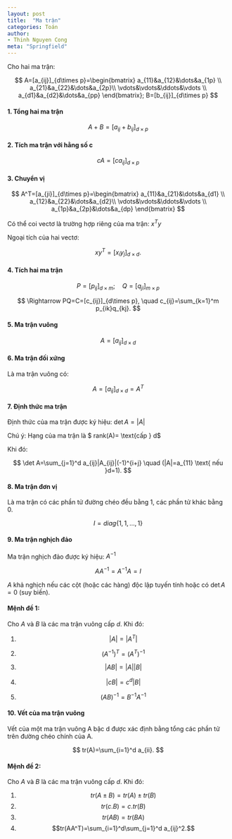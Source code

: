 ```yaml
---
layout: post
title:  "Ma trận"
categories: Toán
author:
- Thinh Nguyen Cong
meta: "Springfield"
---
```

Cho hai ma trận:

$$
    A=[a_{ij}]_{d\times p}=\begin{bmatrix}
           a_{11}&a_{12}&\dots&a_{1p} \\
           a_{21}&a_{22}&\dots&a_{2p}\\
           \vdots&\vdots&\ddots&\vdots \\
           a_{d1}&a_{d2}&\dots&a_{pp}
         \end{bmatrix};
    B=[b_{ij}]_{d\times p}
$$

#### 1. Tổng hai ma trận 

$$
  A+B=\left[a_{ij}+b_{ij}\right]_{d\times p}
$$

#### 2.  Tích ma trận với hằng số c

$$
    cA=[ca_{ij}]_{d\times p}
$$

#### 3. Chuyển vị

$$
    A^T=[a_{ji}]_{d\times p}=\begin{bmatrix}
           a_{11}&a_{21}&\dots&a_{d1} \\
           a_{12}&a_{22}&\dots&a_{d2}\\
           \vdots&\vdots&\ddots&\vdots \\
           a_{1p}&a_{2p}&\dots&a_{dp}
         \end{bmatrix}
$$

Có thể coi vectơ là trường hợp riêng của ma trận: $x^Ty$

Ngoại tích của hai vectơ:

$$
        xy^T=[x_iy_j]_{d\times d}.
$$

#### 4. Tích hai ma trận

$$
    P=[p_{ij}]_{d\times m}; \quad Q=[q_{ji}]_{m\times p}
$$

$$
    \Rightarrow PQ=C=[c_{ij}]_{d\times p}, \quad c_{ij}=\sum_{k=1}^m p_{ik}q_{kj}.
$$

#### 5. Ma trận vuông

$$
    A=[a_{ij}]_{d\times d}
$$

#### 6. Ma trận đối xứng 

Là ma trận vuông có:

$$
    A=[a_{ij}]_{d\times d}=A^T
$$

#### 7. Định thức ma trận 
Định thức của ma trận được ký hiệu: $\det A=|A|$

Chú ý: Hạng của ma trận là  $ rank(A)= \text{cấp } d$

Khi đó:

$$
    \det A=\sum_{j=1}^d a_{ij}|A_{ij}|(-1)^{i+j} \quad (|A|=a_{11} \text{ nếu }d=1).
$$

#### 8. Ma trận đơn vị

Là ma trận có các phần tử đường chéo đều bằng 1, các phần tử khác bằng 0.

$$
    I=diag\{1,1,\dots,1\}
$$

#### 9. Ma trận nghịch đảo 

Ma trận nghịch đảo được ký hiệu: $A^{-1}$

$$
    AA^{-1}=A^{-1}A=I
$$

$A$ khả nghịch nếu các cột (hoặc các hàng) độc lập tuyến tính hoặc có $\det A=0$ (suy biến).

#### Mệnh đề 1:

Cho $A$ và $B$ là các ma trận vuông cấp $d$. Khi đó:

1. $$|A|=|A^T|$$

2. $$(A^{-1})^T=(A^T)^{-1}$$

3. $$|AB|=|A||B|$$

4. $$|cB|=c^d|B|$$

5. $$(AB)^{-1}=B^{-1}A^{-1}$$

#### 10. Vết của ma trận vuông

Vết của một ma trận vuông A bậc d được xác định bằng tổng các phần tử trên đường chéo chính của A.

$$
    tr(A)=\sum_{i=1}^d a_{ii}.
$$

#### Mệnh đề 2:

Cho $A$ và $B$ là các ma trận vuông cấp $d$. Khi đó:

1. $$tr(A\pm B)=tr(A)\pm tr(B)$$
2. $$tr(c.B)=c.tr(B)$$
3. $$tr(AB)=tr(BA)$$
4. $$tr(AA^T)=\sum_{i=1}^d\sum_{j=1}^d a_{ij}^2.$$